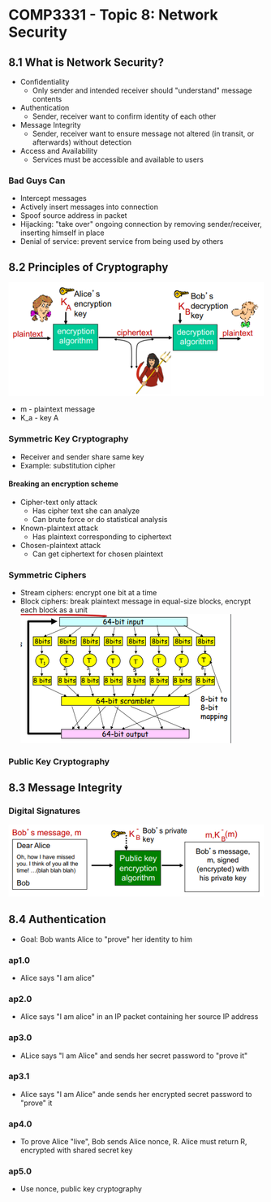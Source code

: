 # COMP3331 - Topic 8: Network Security

## 8.1 What is Network Security?
- Confidentiality
  - Only sender and intended receiver should "understand" message contents
- Authentication
  - Sender, receiver want to confirm identity of each other
- Message Integrity
  - Sender, receiver want to ensure message not altered (in transit, or afterwards) without detection
- Access and Availability
  - Services must be accessible and available to users

### Bad Guys Can
- Intercept messages
- Actively insert messages into connection
- Spoof source address in packet
- Hijacking: "take over" ongoing connection by removing sender/receiver, inserting himself in place
- Denial of service: prevent service from being used by others

## 8.2 Principles of Cryptography
![](images/08/01.png)
- m - plaintext message
- K_a - key A

### Symmetric Key Cryptography
- Receiver and sender share same key
- Example: substitution cipher

#### Breaking an encryption scheme
- Cipher-text only attack
  - Has cipher text she can analyze
  - Can brute force or do statistical analysis
- Known-plaintext attack
  - Has plaintext corresponding to ciphertext
- Chosen-plaintext attack
  - Can get ciphertext for chosen plaintext

### Symmetric Ciphers
  - Stream ciphers: encrypt one bit at a time
  - Block ciphers: break plaintext message in equal-size blocks, encrypt each block as a unit  
  ![](images/08/02.png)

### Public Key Cryptography

## 8.3 Message Integrity
### Digital Signatures
![](images/08/03.png)

## 8.4 Authentication
- Goal: Bob wants Alice to "prove" her identity to him

### ap1.0
- Alice says "I am alice"

### ap2.0
- Alice says "I am alice" in an IP packet containing her source IP address

### ap3.0
- ALice says "I am Alice" and sends her secret password to "prove it"

### ap3.1
- Alice says "I am Alice" ande sends her encrypted secret password to "prove" it

### ap4.0
- To prove Alice "live", Bob sends Alice nonce, R. Alice must return R, encrypted with shared secret key

### ap5.0
- Use nonce, public key cryptography
